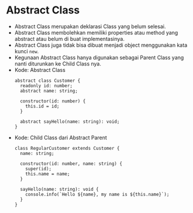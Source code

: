 # Abstract Class
* Abstract Class merupakan deklarasi Class yang belum selesai.
* Abstract Class membolehkan memiliki properties atau method yang abstract atau belum di buat implementasinya.
* Abstract Class juga tidak bisa dibuat menjadi object menggunakan kata kunci ``` new ```.
* Kegunaan Abstract Class hanya digunakan sebagai Parent Class yang nanti diturunkan ke Child Class nya.
* Kode: Abstract Class
  ```TSX
  abstract class Customer {
    readonly id: number;
    abstract name: string;

    constructor(id: number) {
      this.id = id;
    }

    abstract sayHello(name: string): void;
  }
  ```
* Kode: Child Class dari Abstract Parent
  ```TSX
  class RegularCustomer extends Customer {
    name: string;

    constructor(id: number, name: string) {
      super(id);
      this.name = name;
    }

    sayHello(name: string): void {
      console.info(`Hello ${name}, my name is ${this.name}`);
    }
  }
  ```